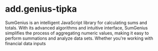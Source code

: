 # add.genius-tipka
SumGenius is an intelligent JavaScript library for calculating sums and totals. With its advanced algorithms and intuitive interface, SumGenius simplifies the process of aggregating numeric values, making it easy to perform summations and analyze data sets. Whether you're working with financial data inputs
